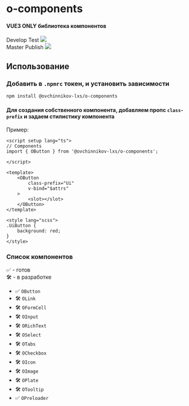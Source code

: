 # o-components

#### VUE3 ONLY библиотека компонентов

Develop Test
<img src="https://github.com/ovchinnikov-lxs/o-components/workflows/Testing/badge.svg?branch=develop"/><br/>
Master Publish
<img src="https://github.com/ovchinnikov-lxs/o-components/workflows/Publish/badge.svg?branch=master"/><br/>

## Использование

### Добавить в `.npmrc` токен, и установить зависимости

```sh
npm install @ovchinnikov-lxs/o-components
```
#### Для создания собственного компонента, добавляем пропс `class-prefix` и задаем стилистику компонента
Пример: 
```vue
<script setup lang="ts">
// Components
import { OButton } from '@ovchinnikov-lxs/o-components';

</script>

<template>
    <OButton
        class-prefix="Ui"
        v-bind="$attrs"
    >
        <slot></slot>
    </OButton>
</template>

<style lang="scss">
.UiButton {
    background: red;
}
</style>

```

### Список компонентов
✅ - готов  
🛠 - в разработке
 - ✅ `OButton` 
 - 🛠 `OLink`
 - 🛠 `OFormCell`
 - 🛠 `OInput`
 - 🛠 `ORichText`
 - 🛠 `OSelect`
 - 🛠 `OTabs`
 - 🛠 `OCheckbox`
 - 🛠 `OIcon`
 - 🛠 `OImage`
 - 🛠 `OPlate`
 - 🛠 `OTooltip`
 - ✅ `OPreloader`



